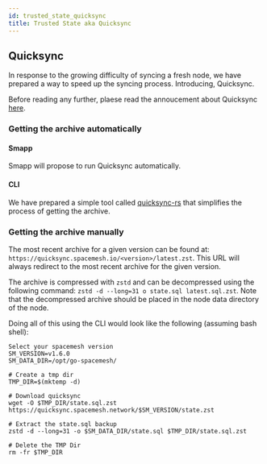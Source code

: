 ```yaml
---
id: trusted_state_quicksync
title: Trusted State aka Quicksync
---
```


## Quicksync

In response to the growing difficulty of syncing a fresh node, we have prepared a way to speed up the syncing process. Introducing, Quicksync.

Before reading any further, plaese read the annoucement about Quicksync [here](https://spacemesh.io/blog/making-sync-faster/).

### Getting the archive automatically

#### Smapp

Smapp will propose to run Quicksync automatically.

#### CLI

We have prepared a simple tool called [quicksync-rs](https://github.com/spacemeshos/quicksync-rs) that simplifies the process of getting the archive.

### Getting the archive manually

The most recent archive for a given version can be found at: `https://quicksync.spacemesh.io/<version>/latest.zst`. This URL will always redirect to the most recent archive for the given version.

The archive is compressed with `zstd` and can be decompressed using the following command: `zstd -d --long=31 o state.sql latest.sql.zst`. Note that the decompressed archive should be placed in the node data directory of the node.

Doing all of this using the CLI would look like the following (assuming bash shell):
```
Select your spacemesh version
SM_VERSION=v1.6.0
SM_DATA_DIR=/opt/go-spacemesh/

# Create a tmp dir
TMP_DIR=$(mktemp -d)

# Download quicksync
wget -O $TMP_DIR/state.sql.zst https://quicksync.spacemesh.network/$SM_VERSION/state.zst

# Extract the state.sql backup
zstd -d --long=31 -o $SM_DATA_DIR/state.sql $TMP_DIR/state.sql.zst

# Delete the TMP Dir
rm -fr $TMP_DIR
```
